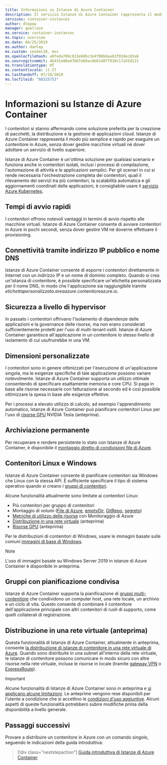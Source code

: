 ```yaml
---
title: Informazioni su Istanze di Azure Container
description: Il servizio Istanze di Azure Container rappresenta il modo più semplice e rapido per eseguire contenitori isolati in Azure, senza dover gestire macchine virtuali né adottare un agente di orchestrazione di livello superiore.
services: container-instances
author: dlepow
manager: gwallace
ms.service: container-instances
ms.topic: overview
ms.date: 04/25/2019
ms.author: danlep
ms.custom: seodec18, mvc
ms.openlocfilehash: a07eda709c813e68bc3e4f08b6aab3f93dec65a6
ms.sourcegitcommit: 4b431e86e47b6feb8ac6b61487f910c17a55d121
ms.translationtype: HT
ms.contentlocale: it-IT
ms.lasthandoff: 07/18/2019
ms.locfileid: "68325753"
---
```

# <a name="what-is-azure-container-instances"></a>Informazioni su Istanze di Azure Container

I contenitori si stanno affermando come soluzione preferita per la creazione di pacchetti, la distribuzione e la gestione di applicazioni cloud. Istanze di Azure Container rappresenta il modo più semplice e rapido per eseguire un contenitore in Azure, senza dover gestire macchine virtuali né dover adottare un servizio di livello superiore.

Istanze di Azure Container è un'ottima soluzione per qualsiasi scenario e funziona anche in contenitori isolati, inclusi i processi di compilazione, l'automazione di attività e le applicazioni semplici. Per gli scenari in cui si rende necessaria l'orchestrazione completa dei contenitori, quali il rilevamento dei servizi tra più contenitori, la scalabilità automatica e gli aggiornamenti coordinati delle applicazioni, è consigliabile usare il [servizio Azure Kubernetes](../aks/index.yml).

## <a name="fast-startup-times"></a>Tempi di avvio rapidi

I contenitori offrono notevoli vantaggi in termini di avvio rispetto alle macchine virtuali. Istanze di Azure Container consente di avviare contenitori in Azure in pochi secondi, senza dover gestire VM né doverne effettuare il provisioning.

## <a name="public-ip-connectivity-and-dns-name"></a>Connettività tramite indirizzo IP pubblico e nome DNS

Istanze di Azure Container consente di esporre i contenitori direttamente in Internet con un indirizzo IP e un nome di dominio completo. Quando si crea un'istanza di contenitore, è possibile specificare un'etichetta personalizzata per il nome DNS, in modo che l'applicazione sia raggiungibile tramite *etichettapersonalizzata*.*areaazure*.contenitoreazure.io.

## <a name="hypervisor-level-security"></a>Sicurezza a livello di hypervisor

In passato i contenitori offrivano l'isolamento di dipendenze delle applicazioni e la governance delle risorse, ma non erano considerati sufficientemente protetti per l'uso di multi-tenant ostili. Istanze di Azure Container garantisce all'applicazione in un contenitore lo stesso livello di isolamento di cui usufruirebbe in una VM.

## <a name="custom-sizes"></a>Dimensioni personalizzate

I contenitori sono in genere ottimizzati per l'esecuzione di un'applicazione singola, ma le esigenze specifiche di tale applicazione possono variare notevolmente. Istanze di Azure Container supporta un utilizzo ottimale consentendo di specificare esattamente memoria e core CPU. Si paga in base alle risorse necessarie con fatturazione al secondo ed è così possibile ottimizzare la spesa in base alle esigenze effettive.

Per i processi a elevato utilizzo di calcolo, ad esempio l'apprendimento automatico, Istanze di Azure Container può pianificare contenitori Linux per l'uso di [risorse GPU](container-instances-gpu.md) NVIDIA Tesla (anteprima).

## <a name="persistent-storage"></a>Archiviazione permanente

Per recuperare e rendere persistente lo stato con Istanze di Azure Container, è disponibile il [montaggio diretto di condivisioni file di Azure](container-instances-mounting-azure-files-volume.md).

## <a name="linux-and-windows-containers"></a>Contenitori Linux e Windows

Istanze di Azure Container consente di pianificare contenitori sia Windows che Linux con la stessa API. È sufficiente specificare il tipo di sistema operativo quando si creano i [gruppi di contenitori](container-instances-container-groups.md).

Alcune funzionalità attualmente sono limitate ai contenitori Linux:

* Più contenitori per gruppo di contenitori
* Montaggio di volumi ([File di Azure](container-instances-volume-azure-files.md), [emptyDir](container-instances-volume-emptydir.md), [GitRepo](container-instances-volume-gitrepo.md), [segreto](container-instances-volume-secret.md))
* [Metriche di utilizzo delle risorse](container-instances-monitor.md) con Monitoraggio di Azure
* [Distribuzione in una rete virtuale](container-instances-vnet.md) (anteprima)
* [Risorse GPU](container-instances-gpu.md) (anteprima)

Per le distribuzioni di contenitori di Windows, usare le immagini basate sulle comuni [immagini di base di Windows](container-instances-faq.md#what-windows-base-os-images-are-supported).

> [!NOTE]
> L'uso di immagini basate su Windows Server 2019 in istanze di Azure Container è disponibile in anteprima.

## <a name="co-scheduled-groups"></a>Gruppi con pianificazione condivisa

Istanze di Azure Container supporta la pianificazione di [gruppi multi-contenitore](container-instances-container-groups.md) che condividono un computer host, una rete locale, un archivio e un ciclo di vita. Questo consente di combinare il contenitore dell'applicazione principale con altri contenitori di ruoli di supporto, come quelli collaterali di registrazione.

## <a name="virtual-network-deployment-preview"></a>Distribuzione in una rete virtuale (anteprima)

Questa funzionalità di Istanze di Azure Container, attualmente in anteprima, consente [la distribuzione di istanze di contenitore in una rete virtuale di Azure](container-instances-vnet.md). Quando sono distribuite in una subnet all'interno della rete virtuale, le istanze di contenitore possono comunicare in modo sicuro con altre risorse nella rete virtuale, incluse le risorse in locale (tramite [gateway VPN](../vpn-gateway/vpn-gateway-about-vpngateways.md) o [ ExpressRoute](../expressroute/expressroute-introduction.md)).

> [!IMPORTANT]
> Alcune funzionalità di Istanze di Azure Container sono in anteprima e [si applicano alcune limitazioni](container-instances-vnet.md#preview-limitations). Le anteprime vengono rese disponibili per l'utente a condizione che si accettino le [condizioni d'uso aggiuntive][terms-of-use]. Alcuni aspetti di queste funzionalità potrebbero subire modifiche prima della disponibilità a livello generale.

## <a name="next-steps"></a>Passaggi successivi

Provare a distribuire un contenitore in Azure con un comando singolo, seguendo le indicazioni della guida introduttiva:

> [!div class="nextstepaction"]
> [Guida introduttiva di Istanze di Azure Container](container-instances-quickstart.md)

<!-- LINKS - External -->
[terms-of-use]: https://azure.microsoft.com/support/legal/preview-supplemental-terms/

